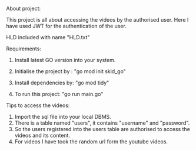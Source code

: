 
About project:

This project is all about accessing the videos by the authorised user.
Here I have used JWT for the authentication of the user.

HLD included with name "HLD.txt"


Requirements:

1. Install latest GO version into your system.

2. Initialise the project by : "go mod init skid_go"

3. Install dependencies by: "go mod tidy"

4. To run this project: "go run main.go"


Tips to access the videos:

1. Import the sql file into your local DBMS.
2. There is a table named "users", it contains "username" and "password".
3. So the users registered into the users table are authorised to access the videos and its content.
4. For videos I have took the random url form the youtube videos.